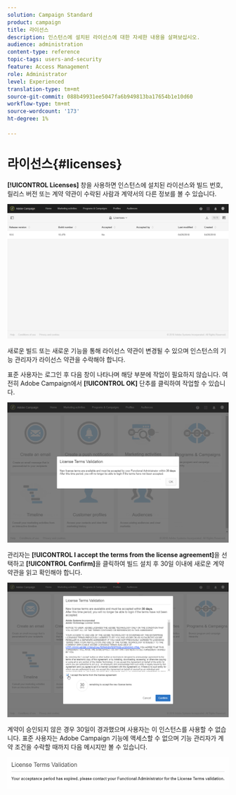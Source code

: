 ```yaml
---
solution: Campaign Standard
product: campaign
title: 라이선스
description: 인스턴스에 설치된 라이선스에 대한 자세한 내용을 살펴보십시오.
audience: administration
content-type: reference
topic-tags: users-and-security
feature: Access Management
role: Administrator
level: Experienced
translation-type: tm+mt
source-git-commit: 088b49931ee5047fa6b949813ba17654b1e10d60
workflow-type: tm+mt
source-wordcount: '173'
ht-degree: 1%

---
```



# 라이선스{#licenses}

**[!UICONTROL Licenses]** 창을 사용하면 인스턴스에 설치된 라이선스와 빌드 번호, 릴리스 버전 또는 계약 약관이 수락된 사람과 계약서의 다른 정보를 볼 수 있습니다.

![](assets/license_1.png)

새로운 빌드 또는 새로운 기능을 통해 라이선스 약관이 변경될 수 있으며 인스턴스의 기능 관리자가 라이선스 약관을 수락해야 합니다.

표준 사용자는 로그인 후 다음 창이 나타나며 해당 부분에 작업이 필요하지 않습니다. 여전히 Adobe Campaign에서 **[!UICONTROL OK]** 단추를 클릭하여 작업할 수 있습니다.

![](assets/license_2.png)

관리자는 **[!UICONTROL I accept the terms from the license agreement]**&#x200B;을 선택하고 **[!UICONTROL Confirm]**&#x200B;을 클릭하여 빌드 설치 후 30일 이내에 새로운 계약 약관을 읽고 확인해야 합니다.

![](assets/license_3.png)

계약이 승인되지 않은 경우 30일이 경과했으며 사용자는 이 인스턴스를 사용할 수 없습니다. 표준 사용자는 Adobe Campaign 기능에 액세스할 수 없으며 기능 관리자가 계약 조건을 수락할 때까지 다음 메시지만 볼 수 있습니다.

![](assets/license_4.png)

